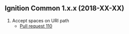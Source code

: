 ## Ignition Common 1.x.x (2018-XX-XX)

1. Accept spaces on URI path
    * [Pull request 110](https://bitbucket.org/ignitionrobotics/ign-common/pull-requests/110)

